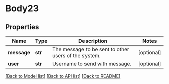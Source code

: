 # Body23

## Properties
Name | Type | Description | Notes
------------ | ------------- | ------------- | -------------
**message** | **str** | The message to be sent to other users of the system. | [optional] 
**user** | **str** | Username to send with message. | [optional] 

[[Back to Model list]](../README.md#documentation-for-models) [[Back to API list]](../README.md#documentation-for-api-endpoints) [[Back to README]](../README.md)


